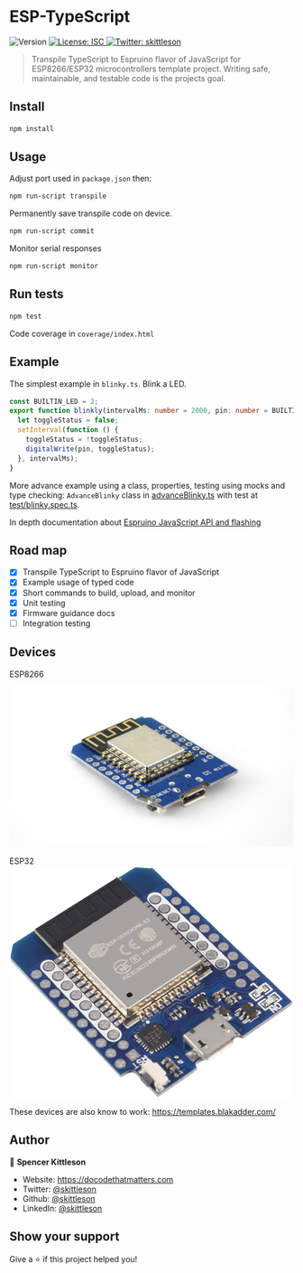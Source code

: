 # ESP-TypeScript
<p>
  <img alt="Version" src="https://img.shields.io/badge/version-1.0.3-blue.svg?cacheSeconds=2592000" />
  <a href="#" target="_blank">
    <img alt="License: ISC" src="https://img.shields.io/badge/License-ISC-yellow.svg" />
  </a>
  <a href="https://twitter.com/skittleson" target="_blank">
    <img alt="Twitter: skittleson" src="https://img.shields.io/twitter/follow/skittleson.svg?style=social" />
  </a>
</p>

> Transpile TypeScript to Espruino flavor of JavaScript for ESP8266/ESP32 microcontrollers template project. Writing safe, maintainable, and testable code is the projects goal.

## Install

```sh
npm install
```

## Usage

Adjust port used in `package.json` then:

```sh
npm run-script transpile
```

Permanently save transpile code on device.
```sh
npm run-script commit
```

Monitor serial responses

```sh
npm run-script monitor
```

## Run tests

```sh
npm test
```

Code coverage in `coverage/index.html`

## Example

The simplest example in `blinky.ts`. Blink a LED.

```typescript
const BUILTIN_LED = 2;
export function blinkly(intervalMs: number = 2000, pin: number = BUILTIN_LED) {
  let toggleStatus = false;
  setInterval(function () {
    toggleStatus = !toggleStatus;
    digitalWrite(pin, toggleStatus);
  }, intervalMs);
}
```

More advance example using a class, properties, testing using mocks and type checking:   `AdvanceBlinky` class in [advanceBlinky.ts](src/advanceBlinky.ts) with test at [test/blinky.spec.ts](test/blinky.spec.ts). 

In depth documentation about [Espruino JavaScript API and flashing](https://www.espruino.com/Reference#software)


## Road map

- [x] Transpile TypeScript to Espruino flavor of JavaScript
- [x] Example usage of typed code
- [x] Short commands to build, upload, and monitor
- [x] Unit testing
- [x] Firmware guidance docs
- [ ] Integration testing

## Devices

ESP8266

[![Wemos D1 mini ESP8266](original.jpg)](https://amzn.to/3vA67By)


ESP32
[![Wemos ESP32](esp32.jpg)](https://amzn.to/3Ml7Znx)


These devices are also know to work: https://templates.blakadder.com/


## Author

👤 **Spencer Kittleson**

* Website: https://docodethatmatters.com
* Twitter: [@skittleson](https://twitter.com/skittleson)
* Github: [@skittleson](https://github.com/skittleson)
* LinkedIn: [@skittleson](https://linkedin.com/in/skittleson)

## Show your support

Give a ⭐️ if this project helped you!

